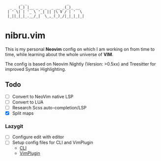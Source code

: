 ```
       _ _                  _       
  _ _ (_) |__ _ _ _  _ __ _(_)_ __  
 | ' \| | '_ \ '_| || |\ V / | '  \ 
 |_||_|_|_.__/_|  \_,_(_)_/|_|_|_|_|
```

# nibru.vim

This is my personal **Neovim** config on which I am working on from time to time, while learning about the whole universe of **VIM**.

The config is based on Neovim Nightly (Version: >0.5xx) and Treesitter for improved Syntax Highlighting.

## Todo

- [ ] Convert to NeoVim native LSP
- [ ] Convert to LUA
- [ ] Research Scss auto-completion/LSP
- [x] Split maps 

### Lazygit

- [ ] Configure edit with editor
- [ ] Setup config files for CLI and VimPlugin
  - [CLI](https://github.com/jesseduffield/lazygit/blob/master/docs/Config.md)
  - [VimPlugin](https://github.com/kdheepak/lazygit.nvim)
